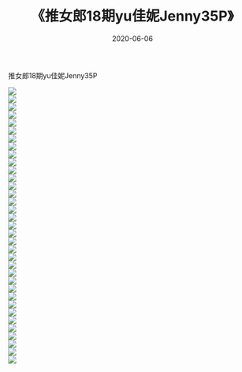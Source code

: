 ﻿---
layout: post
title:  《推女郎18期yu佳妮Jenny35P》
date:   2020-06-06
img: http://pic.660000.xyz/1:/性感/2020/推女郎18期yu佳妮Jenny35P/000.jpg
categories: [美女, 清纯, 唯美]
---

推女郎18期yu佳妮Jenny35P

  ![](http://pic.660000.xyz/1:/性感/2020/推女郎18期yu佳妮Jenny35P/001.jpg) <br> ![](http://pic.660000.xyz/1:/性感/2020/推女郎18期yu佳妮Jenny35P/002.jpg) <br> ![](http://pic.660000.xyz/1:/性感/2020/推女郎18期yu佳妮Jenny35P/003.jpg) <br> ![](http://pic.660000.xyz/1:/性感/2020/推女郎18期yu佳妮Jenny35P/004.jpg) <br> ![](http://pic.660000.xyz/1:/性感/2020/推女郎18期yu佳妮Jenny35P/005.jpg) <br> ![](http://pic.660000.xyz/1:/性感/2020/推女郎18期yu佳妮Jenny35P/006.jpg) <br> ![](http://pic.660000.xyz/1:/性感/2020/推女郎18期yu佳妮Jenny35P/007.jpg) <br> ![](http://pic.660000.xyz/1:/性感/2020/推女郎18期yu佳妮Jenny35P/008.jpg) <br> ![](http://pic.660000.xyz/1:/性感/2020/推女郎18期yu佳妮Jenny35P/009.jpg) <br> ![](http://pic.660000.xyz/1:/性感/2020/推女郎18期yu佳妮Jenny35P/010.jpg) <br> ![](http://pic.660000.xyz/1:/性感/2020/推女郎18期yu佳妮Jenny35P/011.jpg) <br> ![](http://pic.660000.xyz/1:/性感/2020/推女郎18期yu佳妮Jenny35P/012.jpg) <br> ![](http://pic.660000.xyz/1:/性感/2020/推女郎18期yu佳妮Jenny35P/013.jpg) <br> ![](http://pic.660000.xyz/1:/性感/2020/推女郎18期yu佳妮Jenny35P/014.jpg) <br> ![](http://pic.660000.xyz/1:/性感/2020/推女郎18期yu佳妮Jenny35P/015.jpg) <br> ![](http://pic.660000.xyz/1:/性感/2020/推女郎18期yu佳妮Jenny35P/016.jpg) <br> ![](http://pic.660000.xyz/1:/性感/2020/推女郎18期yu佳妮Jenny35P/017.jpg) <br> ![](http://pic.660000.xyz/1:/性感/2020/推女郎18期yu佳妮Jenny35P/018.jpg) <br> ![](http://pic.660000.xyz/1:/性感/2020/推女郎18期yu佳妮Jenny35P/019.jpg) <br> ![](http://pic.660000.xyz/1:/性感/2020/推女郎18期yu佳妮Jenny35P/020.jpg) <br> ![](http://pic.660000.xyz/1:/性感/2020/推女郎18期yu佳妮Jenny35P/021.jpg) <br> ![](http://pic.660000.xyz/1:/性感/2020/推女郎18期yu佳妮Jenny35P/022.jpg) <br> ![](http://pic.660000.xyz/1:/性感/2020/推女郎18期yu佳妮Jenny35P/023.jpg) <br> ![](http://pic.660000.xyz/1:/性感/2020/推女郎18期yu佳妮Jenny35P/024.jpg) <br> ![](http://pic.660000.xyz/1:/性感/2020/推女郎18期yu佳妮Jenny35P/025.jpg) <br> ![](http://pic.660000.xyz/1:/性感/2020/推女郎18期yu佳妮Jenny35P/026.jpg) <br> ![](http://pic.660000.xyz/1:/性感/2020/推女郎18期yu佳妮Jenny35P/027.jpg) <br> ![](http://pic.660000.xyz/1:/性感/2020/推女郎18期yu佳妮Jenny35P/028.jpg) <br> ![](http://pic.660000.xyz/1:/性感/2020/推女郎18期yu佳妮Jenny35P/029.jpg) <br> ![](http://pic.660000.xyz/1:/性感/2020/推女郎18期yu佳妮Jenny35P/030.jpg) <br> ![](http://pic.660000.xyz/1:/性感/2020/推女郎18期yu佳妮Jenny35P/031.jpg) <br> ![](http://pic.660000.xyz/1:/性感/2020/推女郎18期yu佳妮Jenny35P/032.jpg) <br> ![](http://pic.660000.xyz/1:/性感/2020/推女郎18期yu佳妮Jenny35P/033.jpg) <br> ![](http://pic.660000.xyz/1:/性感/2020/推女郎18期yu佳妮Jenny35P/034.jpg) <br> ![](http://pic.660000.xyz/1:/性感/2020/推女郎18期yu佳妮Jenny35P/035.jpg) <br>